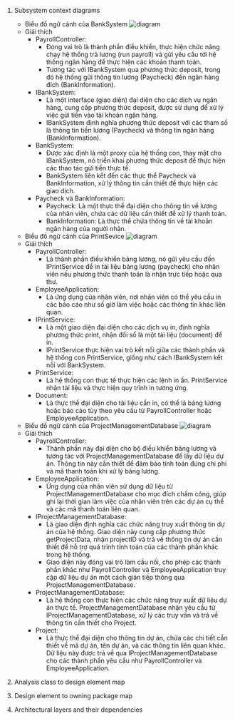 1. Subsystem context diagrams
   * Biểu đồ ngữ cảnh của BankSystem
     ![diagram](https://www.planttext.com/api/plantuml/png/j5DDImCn4BtdLmozQCKMpsKfKgiWg1GAtgVPQRkOJPRC15sqlyo3Fyc_OBQVcrgFvX3Op9itRzxCVdz-NREWbr0Q9OKOWX7QbsdDGgLIPp2cUM49j2ihPyaAmzmPuruBku37vnj0hvU5a9RWILMeNt11qBbnLdp4aOS7hCbtu5r1FDeWCqomRe8jK9Rf_STmk0MlJ-MT9kQOKiRgvzrrPALMwb3itWhvEMfAQnNxv_j3IsrgyMXvJluks9pFKMiNh3o5SaP-05FniSLBmB9v7S3OXPcXoqqIQYcS7QDG3CIxEu2HSuRGdf1tQwElzIaVRilAk9fesrnqWTROr86JmbhXHE1HTyT23-4uT0cSqAMofs766yicthtLgVAMeLd6UsJL85Fr_sloVZyz6MpWl2mg1hJvPlmR3bQ_DwxV7oPxCO30z1VmU50HNELH4gisHVRHwq52kTF0y5h8KXtJTAxw_OiEnAnjsKCYxnQVSfZLAettUgSaxH9OgMkoUVD3_m000F__0m00)
   * Giải thích
     - PayrollController:
       + Đóng vai trò là thành phần điều khiển, thực hiện chức năng chạy hệ thống trả lương (run payroll) và gửi yêu cầu tới hệ thống ngân hàng để thực hiện các
         khoản thanh toán.
       + Tương tác với IBankSystem qua phương thức deposit, trong đó hệ thống gửi thông tin lương (Paycheck) đến ngân hàng đích (BankInformation).
     - IBankSystem:
       + Là một interface (giao diện) đại diện cho các dịch vụ ngân hàng, cung cấp phương thức deposit, được sử dụng để xử lý việc gửi tiền vào tài khoản ngân hàng.
       + IBankSystem định nghĩa phương thức deposit với các tham số là thông tin tiền lương (Paycheck) và thông tin ngân hàng (BankInformation).
     - BankSystem:
       + Được xác định là một proxy của hệ thống con, thay mặt cho IBankSystem, nó triển khai phương thức deposit để thực hiện các thao tác gửi tiền thực tế.
       + BankSystem liên kết đến các thực thể Paycheck và BankInformation, xử lý thông tin cần thiết để thực hiện các giao dịch.
     - Paycheck và BankInformation:
       + Paycheck: Là một thực thể đại diện cho thông tin về lương của nhân viên, chứa các dữ liệu cần thiết để xử lý thanh toán.
       + BankInformation: Là thực thể chứa thông tin về tài khoản ngân hàng của người nhận.
   * Biểu đồ ngữ cảnh của PrintSevice
     ![diagram](https://www.planttext.com/api/plantuml/png/j5FBQiCm4BphAnPV-Y0nxTKO4vhq46WX4EXTaJUEg2ovqhh1jFco7lf9_ONAJXt7YNEi3WBjZ7PdPwMVh--98swfp1KZIGfXOQMc9TftAH0Oku8PhgL642OlZ4PD3jP6ARELEeFdbobmApQIK51faHLSlF8C8PWQJTRpqC8Jhz06yC70Bw6uSx3WLGqUaU9O70v9yaTkbiMt4XtvAqx9ulgcGNPinxfYSqrerzmBxjMIX_2yrzLHygAEjwanBvIf4ETf14loI3O2nnMtLGGpKwuKZY35j1GaZNPjx2Q21sCKSZsWx55xLwiB5jH5VUFOSFfDdqlfiBwaBdukhSCor6WvOJhpcuVzFg1sMQvSvGZp4wd7viMnQrbzoVzavU41MbIyOMzauO3hT3zVla_1pfzK62OdWu-WT7Y9sWuaEfZbMFzw_3aUmqd2LeE3hQGDQvC4Ts5u6y00t-sDmXHMLKU_hxd9mB-8G5XijB09whJ-fxy0003__mC0)
   * Giải thích
     - PayrollController:
       + Là thành phần điều khiển bảng lương, nó gửi yêu cầu đến IPrintService để in tài liệu bảng lương (paycheck) cho nhân viên nếu phương thức thanh toán là
         nhận trực tiếp hoặc qua thư.
     - EmployeeApplication:
       + Là ứng dụng của nhân viên, nơi nhân viên có thể yêu cầu in các báo cáo như số giờ làm việc hoặc các thông tin khác liên quan.
     - IPrintService:
       + Là một giao diện đại diện cho các dịch vụ in, định nghĩa phương thức print, nhận đối số là một tài liệu (document) để in.
       + IPrintService thực hiện vai trò kết nối giữa các thành phần và hệ thống con PrintService, giống như cách IBankSystem kết nối với BankSystem.
     - PrintService:
       + Là hệ thống con thực tế thực hiện các lệnh in ấn. PrintService nhận tài liệu và thực hiện quy trình in tương ứng.
     - Document:
       + Là thực thể đại diện cho tài liệu cần in, có thể là bảng lương hoặc báo cáo tùy theo yêu cầu từ PayrollController hoặc EmployeeApplication.
   * Biểu đồ ngữ cảnh của ProjectManagementDatabase
     ![diagram](https://www.planttext.com/api/plantuml/png/j9EnJiCm48PtFyMDHA8la05LfKXqG49YOBuwHmXrxCXt6Ih4ap7qaVeAjOEfqZHf9IIy9F9zvyl_HTv_x-OiwAMjZP9A304yU_T1MfxGOaarMLcYu1gPb58GbZR8F4t1PqV5LP8aB1Plg6wCsnAjYXnUn5Usp7Be0SU-jYbGA5KUNUjvfFSMcX-Wl_KUuLVdDnGsbwvT6mep5iuPGjkT_zNBy90EFOyr0lrMJYtWrZjZxfsL-2H_cdxGsrd8BiNCqZUcAPKLyc-e2LRNVF_5zVzvZWdEtSncTqUTEQ3Mn4ny1GpL67U2clQY1l87qq4ywWsFKkazGE4VLwLbTK5_hs7ioip95l5ogGC0003__mC0)
   * Giải thích
     - PayrollController:
       + Thành phần này đại diện cho bộ điều khiển bảng lương và tương tác với ProjectManagementDatabase để lấy dữ liệu dự án. Thông tin này cần thiết để đảm bảo
       tính toán đúng chi phí và mã thanh toán khi xử lý bảng lương.
     - EmployeeApplication:
       + Ứng dụng của nhân viên sử dụng dữ liệu từ ProjectManagementDatabase cho mục đích chấm công, giúp ghi lại thời gian làm việc của nhân viên trên các dự án cụ
       thể và các mã thanh toán liên quan.
     - IProjectManagementDatabase:
       + Là giao diện định nghĩa các chức năng truy xuất thông tin dự án của hệ thống. Giao diện này cung cấp phương thức getProjectData, nhận projectID và trả về
       thông tin dự án cần thiết để hỗ trợ quá trình tính toán của các thành phần khác trong hệ thống.
       + Giao diện này đóng vai trò làm cầu nối, cho phép các thành phần khác như PayrollController và EmployeeApplication truy cập dữ liệu dự án một cách gián tiếp
       thông qua ProjectManagementDatabase.
     - ProjectManagementDatabase:
       + Là hệ thống con thực hiện các chức năng truy xuất dữ liệu dự án thực tế. ProjectManagementDatabase nhận yêu cầu từ IProjectManagementDatabase, xử lý các
       truy vấn và trả về thông tin cần thiết cho Project.
     - Project:
       + Là thực thể đại diện cho thông tin dự án, chứa các chi tiết cần thiết về mã dự án, tên dự án, và các thông tin liên quan khác. Dữ liệu này được trả về qua
       IProjectManagementDatabase cho các thành phần yêu cầu như PayrollController và EmployeeApplication.
2. Analysis class to design element map

3. Design element to owning package map

4. Architectural layers and their dependencies
